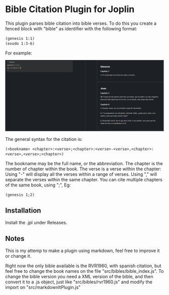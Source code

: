 # Bible Citation Plugin for Joplin

This plugin parses bible citation into bible verses. To do this you create a fenced block with "bible" as identifier with the following format:

```bible
(genesis 1:1)
(exodo 1:3-6)
```

For example:

![](./example.png)

The general syntax for the citation is:
```bible
(<bookname> <chapter>:<verse>;<chapter>:<verse>-<verse>,<chapter>:<verse>,<verse>;<chapter>)
```
The bookname may be the full name, or the abbreviation.
The chapter is the number of chapter within the book.
The verse is a verse within the chapter:
    Using "-" will display all the verses within a range of verses.
    Using "," will separate the verses within the same chapter.
You can cite multiple chapters of the same book, using ";", Eg:
```bible
(genesis 1;2)
```

## Installation
Install the .jpl under Releases.

## Notes
This is my attemp to make a plugin using markdown, feel free to improve it or change it.

Right now the only bible available is the RVR1960, with spanish citation, but feel free to change the book names on the file "src/bibles/bible_index.js".
To change the bible version you need a XML version of the bible, and then convert it to a .js object, just like "src/bibles/rvr1960.js" and modify the import on "src/markdownItPlugin.js"
